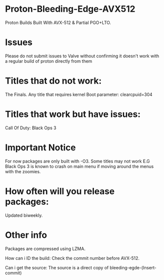 # Proton-Bleeding-Edge-AVX512
Proton Builds Built With AVX-512 &amp; Partial PGO+LTO.

# Issues
Please do not submit issues to Valve without confirming it doesn't work with a regular build of proton directly from them

# Titles that do not work:
The Finals.
Any title that requires kernel Boot parameter: clearcpuid=304

# Titles that work but have issues:
Call Of Duty: Black Ops 3

# Important Notice
For now packages are only built with -O3. Some titles may not work E.G Black Ops 3 is known to crash on main menu if moving around the menus with the zoomies.

# How often will you release packages:
Updated biweekly.

# Other info
Packages are compressed using LZMA.

How can i ID the build: Check the commit number before AVX-512.

Can i get the source: The source is a direct copy of bleeding-egde-(Insert-commit)
